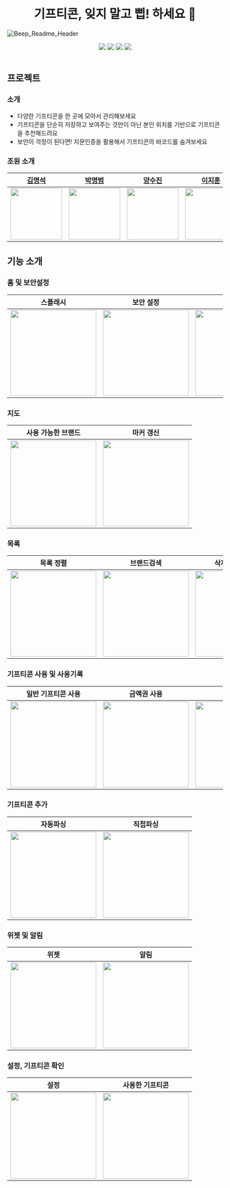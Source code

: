 <h1 align="center">
 기프티콘, 잊지 말고 삡! 하세요 👾
</h1>  

<p align="center">  

![Beep_Readme_Header](https://user-images.githubusercontent.com/53300830/204736853-81cc432a-cd29-461f-bc2f-e52bbdef97fb.png)

</p>  

<p align="center">  
  <img src="https://img.shields.io/github/issues/boostcampwm-2022/android04-BEEP"/>
  <img src="https://img.shields.io/github/issues-closed/boostcampwm-2022/android04-BEEP"/>
  <img src="https://img.shields.io/github/commit-activity/w/boostcampwm-2022/android04-BEEP">
  <img src="https://img.shields.io/github/last-commit/boostcampwm-2022/android04-BEEP">
  <br><br>
</p>

## 프로젝트

### 소개

- 다양한 기프티콘을 한 곳에 모아서 관리해보세요
- 기프티콘을 단순히 저장하고 보여주는 것만이 아닌 본인 위치를 기반으로 기프티콘을 추천해드려요
- 보안이 걱정이 된다면! 지문인증을 활용해서 기프티콘의 바코드를 숨겨보세요

### 조원 소개

|[김명석](https://github.com/audxo112)|[박명범](https://github.com/mangbaam)|[양수진](https://github.com/yangsooplus)|[이지훈](https://github.com/lee-ji-hoon)|
|------|---|---|------|
|<img src="https://user-images.githubusercontent.com/53300830/203104186-2454f77f-4cab-485f-972b-22236a3d28ca.jpg" width="120" />|<img src="https://user-images.githubusercontent.com/44221447/203118314-c1a7ae71-d746-4399-bbef-2e7e71452b9c.jpg" width="120" />|<img src="https://user-images.githubusercontent.com/44221447/203118604-8b31cda6-70c9-4119-a636-0ac36b6c60a0.jpg" width="120" />|<img src="https://user-images.githubusercontent.com/53300830/203106749-8e92660f-87bd-4655-b39f-352dcc989c49.png" width="120" />|

## 기능 소개

### 홈 및 보안설정

|스플래시|보안 설정|홈|
|:-----:|:-----:|:-----:|
|<img width="200" src="https://user-images.githubusercontent.com/44221447/207079377-583d2957-6f2d-4928-b0f9-1b38d93b0615.gif">|<img width="200" src="https://user-images.githubusercontent.com/44221447/207080095-5eb24b14-c827-4b6f-a8b7-ab4ceca51ac4.gif">|<img width="200" src="https://user-images.githubusercontent.com/44221447/207086186-77eb9038-1e16-4dea-9af9-606161c3aa1f.gif" />|

### 지도

|사용 가능한 브랜드|마커 갱신|
|:------:|:-----:|
|<img width="200" src="https://user-images.githubusercontent.com/44221447/207081108-e8351a02-5536-426d-9030-eb87efc399d5.gif"> |<img width="200" src="https://user-images.githubusercontent.com/44221447/207081544-b7624a60-a5e5-44f4-bd7d-520a8b2b97f7.gif">|

### 목록

|목록 정렬|브랜드검색|삭제 및 사용처리|
|:-----:|:-----:|:-----:|
|<img width="200" src="https://user-images.githubusercontent.com/44221447/207083881-ba2cb1d0-f8b2-4891-b5d1-b78bf0fa6cf7.gif">|<img width="200" src="https://user-images.githubusercontent.com/44221447/207084281-5eacbcab-3d52-40b9-a5c6-b08cb2af0774.gif">|<img width="200" src="https://user-images.githubusercontent.com/44221447/207086841-e98b7388-5cf7-4909-a64c-733529c587c1.gif">|

### 기프티콘 사용 및 사용기록

|일반 기프티콘 사용|금액권 사용|사용 기록|
|:-----:|:-----:|:-----:|
|<img width="200" src="https://user-images.githubusercontent.com/44221447/207089697-90204358-eec4-4c39-a5fa-d043d66ecab0.gif">|<img width="200" src="https://user-images.githubusercontent.com/44221447/207089961-487b1a57-976d-4c7c-9cb0-f05c8a7e8b2f.gif">|<img width="200" src="https://user-images.githubusercontent.com/44221447/207090349-c0772934-867b-4014-bafb-9a7b65beb024.gif">|

### 기프티콘 추가

|자동파싱|직접파싱|
|:-----:|:-----:|
|<img width="200" src="https://user-images.githubusercontent.com/44221447/207082258-6805a2a0-0def-432d-b1c5-2fa91a0a3ef6.gif">|<img width="200" src="https://user-images.githubusercontent.com/44221447/207082945-486ea598-4340-4b00-a176-62b6320abe4e.gif">|

### 위젯 및 알림

|위젯|알림|
|:-----:|:-----:|
|<img width="200" src="https://user-images.githubusercontent.com/44221447/207088846-ab41b231-52ae-4461-960d-bee90ef3e43f.gif" />|<img width="200" src="https://user-images.githubusercontent.com/44221447/207089143-29e855ca-c169-436c-bc8b-c19b343482b3.gif" />|

### 설정, 기프티콘 확인

|설정|사용한 기프티콘|
|:-----:|:-----:|
|<img width="200" src="https://user-images.githubusercontent.com/44221447/207090920-777e3638-0e02-44a3-9d2a-80f9fa01da93.png">|<img width="200" src="https://user-images.githubusercontent.com/44221447/207090806-16132558-34b6-4f7f-a6b4-c36b270a26b6.png">|
